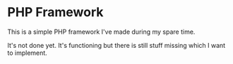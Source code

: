 # PHP Framework

This is a simple PHP framework I've made during my spare time.

It's not done yet. It's functioning but there is still stuff missing which I want to implement.
